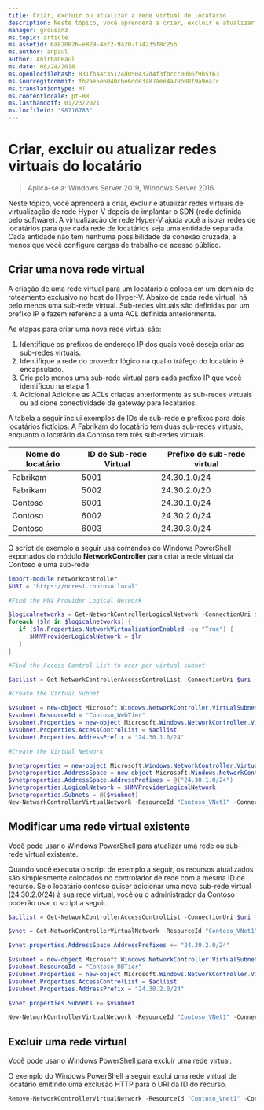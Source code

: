 ```yaml
---
title: Criar, excluir ou atualizar a rede virtual de locatário
description: Neste tópico, você aprenderá a criar, excluir e atualizar redes virtuais de virtualização de rede Hyper-V depois de implantar o SDN (rede definida pelo software). A virtualização de rede Hyper-V ajuda você a isolar redes de locatários para que cada rede de locatários seja uma entidade separada. Cada entidade não tem nenhuma possibilidade de conexão cruzada, a menos que você configure cargas de trabalho de acesso público.
manager: grcusanz
ms.topic: article
ms.assetid: 6a820826-e829-4ef2-9a20-f74235f8c25b
ms.author: anpaul
author: AnirbanPaul
ms.date: 08/24/2018
ms.openlocfilehash: 831fbaac35124d050432d4f3fbccc00b6f9b5f63
ms.sourcegitcommit: fb2ae5e6040cbe6dde3a87aee4a78b08f9a9ea7c
ms.translationtype: MT
ms.contentlocale: pt-BR
ms.lasthandoff: 01/23/2021
ms.locfileid: "98716783"
---
```

# <a name="create-delete-or-update-tenant-virtual-networks"></a>Criar, excluir ou atualizar redes virtuais do locatário

>Aplica-se a: Windows Server 2019, Windows Server 2016

Neste tópico, você aprenderá a criar, excluir e atualizar redes virtuais de virtualização de rede Hyper-V depois de implantar o SDN (rede definida pelo software). A virtualização de rede Hyper-V ajuda você a isolar redes de locatários para que cada rede de locatários seja uma entidade separada. Cada entidade não tem nenhuma possibilidade de conexão cruzada, a menos que você configure cargas de trabalho de acesso público.

## <a name="create-a-new-virtual-network"></a>Criar uma nova rede virtual
A criação de uma rede virtual para um locatário a coloca em um domínio de roteamento exclusivo no host do Hyper-V. Abaixo de cada rede virtual, há pelo menos uma sub-rede virtual. Sub-redes virtuais são definidas por um prefixo IP e fazem referência a uma ACL definida anteriormente.

As etapas para criar uma nova rede virtual são:

1. Identifique os prefixos de endereço IP dos quais você deseja criar as sub-redes virtuais.
2. Identifique a rede do provedor lógico na qual o tráfego do locatário é encapsulado.
3. Crie pelo menos uma sub-rede virtual para cada prefixo IP que você identificou na etapa 1.
4. Adicional Adicione as ACLs criadas anteriormente às sub-redes virtuais ou adicione conectividade de gateway para locatários.

A tabela a seguir inclui exemplos de IDs de sub-rede e prefixos para dois locatários fictícios. A Fabrikam do locatário tem duas sub-redes virtuais, enquanto o locatário da Contoso tem três sub-redes virtuais.


Nome do locatário  |ID de Sub-rede Virtual  |Prefixo de sub-rede virtual
---------|---------|---------
Fabrikam    |5001         |24.30.1.0/24
Fabrikam     |5002         | 24.30.2.0/20
Contoso    |6001         |  24.30.1.0/24
Contoso    | 6002        |  24.30.2.0/24
Contoso     | 6003        | 24.30.3.0/24

O script de exemplo a seguir usa comandos do Windows PowerShell exportados do módulo **NetworkController** para criar a rede virtual da Contoso e uma sub-rede:

```Powershell
import-module networkcontroller
$URI = "https://ncrest.contoso.local"

#Find the HNV Provider Logical Network

$logicalnetworks = Get-NetworkControllerLogicalNetwork -ConnectionUri $uri
foreach ($ln in $logicalnetworks) {
   if ($ln.Properties.NetworkVirtualizationEnabled -eq "True") {
      $HNVProviderLogicalNetwork = $ln
   }
}

#Find the Access Control List to user per virtual subnet

$acllist = Get-NetworkControllerAccessControlList -ConnectionUri $uri -ResourceId "AllowAll"

#Create the Virtual Subnet

$vsubnet = new-object Microsoft.Windows.NetworkController.VirtualSubnet
$vsubnet.ResourceId = "Contoso_WebTier"
$vsubnet.Properties = new-object Microsoft.Windows.NetworkController.VirtualSubnetProperties
$vsubnet.Properties.AccessControlList = $acllist
$vsubnet.Properties.AddressPrefix = "24.30.1.0/24"

#Create the Virtual Network

$vnetproperties = new-object Microsoft.Windows.NetworkController.VirtualNetworkProperties
$vnetproperties.AddressSpace = new-object Microsoft.Windows.NetworkController.AddressSpace
$vnetproperties.AddressSpace.AddressPrefixes = @("24.30.1.0/24")
$vnetproperties.LogicalNetwork = $HNVProviderLogicalNetwork
$vnetproperties.Subnets = @($vsubnet)
New-NetworkControllerVirtualNetwork -ResourceId "Contoso_VNet1" -ConnectionUri $uri -Properties $vnetproperties

```

## <a name="modify-an-existing-virtual-network"></a>Modificar uma rede virtual existente
Você pode usar o Windows PowerShell para atualizar uma rede ou sub-rede virtual existente.

Quando você executa o script de exemplo a seguir, os recursos atualizados são simplesmente colocados no controlador de rede com a mesma ID de recurso. Se o locatário contoso quiser adicionar uma nova sub-rede virtual (24.30.2.0/24) à sua rede virtual, você ou o administrador da Contoso poderão usar o script a seguir.

```PowerShell
$acllist = Get-NetworkControllerAccessControlList -ConnectionUri $uri -ResourceId "AllowAll"

$vnet = Get-NetworkControllerVirtualNetwork -ResourceId "Contoso_VNet1" -ConnectionUri $uri

$vnet.properties.AddressSpace.AddressPrefixes += "24.30.2.0/24"

$vsubnet = new-object Microsoft.Windows.NetworkController.VirtualSubnet
$vsubnet.ResourceId = "Contoso_DBTier"
$vsubnet.Properties = new-object Microsoft.Windows.NetworkController.VirtualSubnetProperties
$vsubnet.Properties.AccessControlList = $acllist
$vsubnet.Properties.AddressPrefix = "24.30.2.0/24"

$vnet.properties.Subnets += $vsubnet

New-NetworkControllerVirtualNetwork -ResourceId "Contoso_VNet1" -ConnectionUri $uri -properties $vnet.properties

```

## <a name="delete-a-virtual-network"></a>Excluir uma rede virtual

Você pode usar o Windows PowerShell para excluir uma rede virtual.

O exemplo do Windows PowerShell a seguir exclui uma rede virtual de locatário emitindo uma exclusão HTTP para o URI da ID do recurso.

```PowerShell
Remove-NetworkControllerVirtualNetwork -ResourceId "Contoso_Vnet1" -ConnectionUri $uri
```

